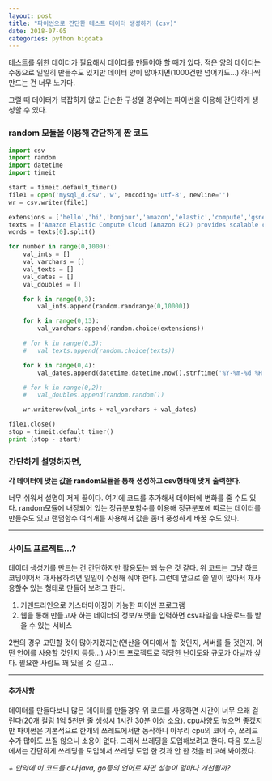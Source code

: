 ```yaml
---
layout: post
title: "파이썬으로 간단한 테스트 데이터 생성하기 (csv)"
date: 2018-07-05
categories: python bigdata
---
```


테스트를 위한 데이터가 필요해서 데이터를 만들어야 할 때가 있다. 적은 양의 데이터는 수동으로 일일히 만들수도 있지만 데이터 양이 많아지면(1000건만 넘어가도...) 하나씩 만드는 건 너무 노가다.

그럴 때 데이터가 복잡하지 않고 단순한 구성일 경우에는 파이썬을 이용해 간단하게 생성할 수 있다. 

### random 모듈을 이용해 간단하게 짠 코드

```python
import csv
import random
import datetime
import timeit

start = timeit.default_timer()
file1 = open('mysql_d.csv','w', encoding='utf-8', newline='')
wr = csv.writer(file1)

extensions = ['hello','hi','bonjour','amazon','elastic','compute','gsneotek','everglow','line','kakaotalk','sql','test']
texts = ['Amazon Elastic Compute Cloud (Amazon EC2) provides scalable computing capacity in the Amazon Web Services (AWS) cloud. Using Amazon EC2 eliminates your need to invest in hardware up front so you can develop and deploy applications faster. You can use Amazon EC2 to launch as many or as few virtual servers as you need configure security and networking and manage storage. Amazon EC2 enables you to scale up or down to handle changes in requirements or spikes in popularity reducing your need to forecast traffic.','First you need to get set up to use Amazon EC2. After you are set up you are ready to complete the Getting Started tutorial for Amazon EC2. Whenever you need more information about an Amazon EC2 feature you can read the technical documentation.','You can provision Amazon EC2 resources such as instances and volumes directly using Amazon EC2. You can also provision Amazon EC2 resources using other services in AWS. For more information see the following documentation:','If you prefer to build applications using language-specific APIs instead of submitting a request over HTTP or HTTPS AWS provides libraries sample code tutorials and other resources for software developers. These libraries provide basic functions that automate tasks such as cryptographically signing your requestsetrying requests and handling error responses making it is easier for you to get started. For more information see AWS SDKs and Tools.']
words = texts[0].split()

for number in range(0,1000):
	val_ints = []
	val_varchars = []
	val_texts = []
	val_dates = []
	val_doubles = []

	for k in range(0,3):
		val_ints.append(random.randrange(0,10000))

	for k in range(0,13):
		val_varchars.append(random.choice(extensions))

	# for k in range(0,3):
	# 	val_texts.append(random.choice(texts))

	for k in range(0,4):
		val_dates.append(datetime.datetime.now().strftime('%Y-%m-%d %H:%M:%S'))

	# for k in range(0,2):
	# 	val_doubles.append(random.random())

	wr.writerow(val_ints + val_varchars + val_dates)

file1.close()
stop = timeit.default_timer()
print (stop - start)

```

### 간단하게 설명하자면, 

**각 데이터에 맞는 값을 random모듈을 통해 생성하고 csv형태에 맞게 출력한다.**

너무 쉬워서 설명이 저게 끝이다. 여기에 코드를 추가해서 데이터에 변화를 줄 수도 있다. random모듈에 내장되어 있는 정규분포함수를 이용해 정규분포에 따르는 데이터를 만들수도 있고 랜덤함수 여러개를 사용해서 값을 좀더 풍성하게 바꿀 수도 있다.

---

### 사이드 프로젝트...?

데이터 생성기를 만드는 건 간단하지만 활용도는 꽤 높은 것 같다. 위 코드는 그냥 하드 코딩이어서 재사용하려면 일일이 수정해 줘야 한다. 그런데 앞으로 쓸 일이 많아서 재사용할수 있는 형태로 만들어 보려고 한다. 

1. 커맨드라인으로 커스터마이징이 가능한 파이썬 프로그램 
2. 웹을 통해 만들고자 하는 데이터의 정보/포맷을 입력하면 csv파일을 다운로드를 받을 수 있는 서비스 

2번의 경우 고민할 것이 많아지겠지만(연산을 어디에서 할 것인지, 서버를 둘 것인지, 어떤 언어를 사용할 것인지 등등...) 사이드 프로젝트로 적당한 난이도와 규모가 아닐까 싶다. 필요한 사람도 꽤 있을 것 같고...

---

#### 추가사항 

데이터를 만들다보니 많은 데이터를 만들경우 위 코드를 사용하면 시간이 너무 오래 걸린다(20개 컬럼 1억 5천만 줄 생성시 1시간 30분 이상 소요). cpu사양도 높으면 좋겠지만 파이썬은 기본적으로 한개의 쓰레드에서만 동작하니 아무리 cpu의 코어 수, 쓰레드 수가 많아도 쓰질 않으니 소용이 없다. 그래서 쓰레딩을 도입해보려고 한다. 다음 포스팅에서는 간단하게 쓰레딩을 도입해서 쓰레딩 도입 한 것과 안 한 것을 비교해 봐야겠다.

 *+ 만약에 이 코드를 c나 java, go등의 언어로 짜면 성능이 얼마나 개선될까?*
